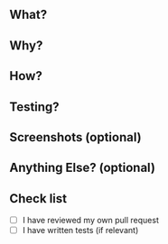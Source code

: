 ## What? 
## Why? 
## How? 
## Testing?
## Screenshots (optional)
## Anything Else? (optional)
## Check list

- [ ] I have reviewed my own pull request
- [ ] I have written tests (if relevant)
